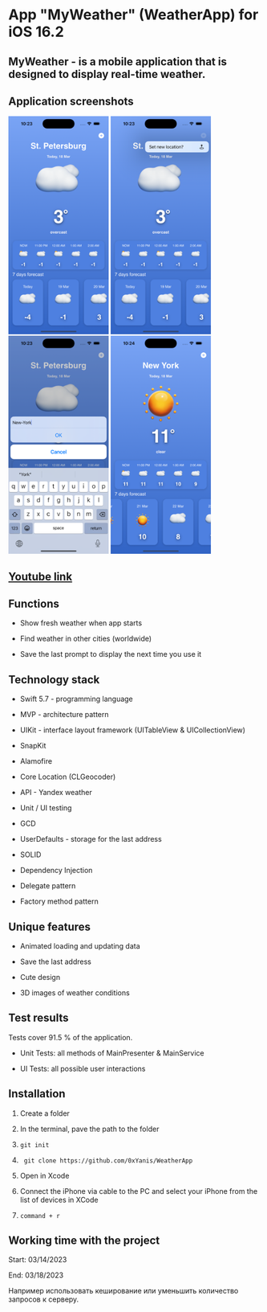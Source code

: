 # App "MyWeather" (WeatherApp) for iOS 16.2

## MyWeather - is a mobile application that is designed to display real-time weather.

## Application screenshots

<html>
 <body>
  <p>
    <img src="Screenshots/1.png" width="200">
    <img src="Screenshots/2.png" width="200">
    <img src="Screenshots/3.png" width="200">
    <img src="Screenshots/4.png" width="200">
  </p>
 </body>
</html>

## [Youtube link](https://youtube.com/shorts/Wnj7qYaaBs8)

## Functions

- Show fresh weather when app starts

- Find weather in other cities (worldwide)

- Save the last prompt to display the next time you use it

## Technology stack

- Swift 5.7 - programming language

- MVP - architecture pattern

- UIKit - interface layout framework (UITableView & UICollectionView)

- SnapKit

- Alamofire

- Core Location (CLGeocoder)

- API - Yandex weather

- Unit / UI testing

- GCD

- UserDefaults - storage for the last address

- SOLID

- Dependency Injection

- Delegate pattern

- Factory method pattern

## Unique features

- Animated loading and updating data

- Save the last address

- Cute design

- 3D images of weather conditions

## Test results

Tests cover 91.5 % of the application.

- Unit Tests: all methods of MainPresenter & MainService

- UI Tests: all possible user interactions

## Installation

1. Create a folder

2. In the terminal, pave the path to the folder

3. ``` git init ```

4. ``` git clone https://github.com/0xYanis/WeatherApp```

5. Open in Xcode

6. Connect the iPhone via cable to the PC and select your iPhone from the list of devices in XCode

7. ``` command + r ```

## Working time with the project

Start: 03/14/2023

End: 03/18/2023




Например использовать кеширование или уменьшить количество запросов к серверу.
